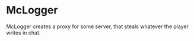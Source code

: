 # McLogger
McLogger creates a proxy for some server, that steals whatever the player writes in chat.
